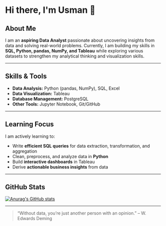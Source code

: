 # Hi there, I'm Usman 👋

## About Me
I am an **aspiring Data Analyst** passionate about uncovering insights from data and solving real-world problems. Currently, I am building my skills in **SQL, Python, pandas, NumPy, and Tableau** while exploring various datasets to strengthen my analytical thinking and visualization skills.  

---

## Skills & Tools
- **Data Analysis:** Python (pandas, NumPy), SQL, Excel  
- **Data Visualization:** Tableau 
- **Database Management:** PostgreSQL 
- **Other Tools:** Jupyter Notebook, Git/GitHub  

---

## Learning Focus
I am actively learning to:  
- Write **efficient SQL queries** for data extraction, transformation, and aggregation  
- Clean, preprocess, and analyze data in **Python**  
- Build **interactive dashboards** in Tableau  
- Derive **actionable business insights** from data  

---

## GitHub Stats
[![Anurag's GitHub stats](https://github-readme-stats.vercel.app/api?username=usman-ghani-khan&show_icons=true&theme=radical)](https://github.com/YOUR_USERNAME)

---

> “Without data, you’re just another person with an opinion.” – W. Edwards Deming
